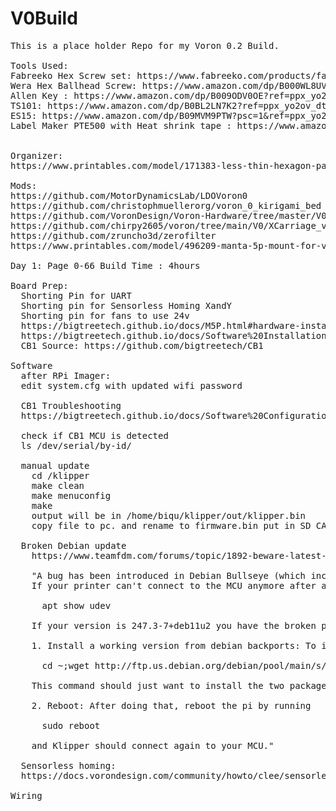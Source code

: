 # V0Build

<pre>
This is a place holder Repo for my Voron 0.2 Build.

Tools Used:
Fabreeko Hex Screw set: https://www.fabreeko.com/products/fabreeko-precision-screw-driver-set-of-5?variant=38183379828934
Wera Hex Ballhead Screw: https://www.amazon.com/dp/B000WL8UV8?ref=ppx_yo2ov_dt_b_product_details&th=1
Allen Key : https://www.amazon.com/dp/B009ODV0OE?ref=ppx_yo2ov_dt_b_product_details&th=1
TS101: https://www.amazon.com/dp/B0BL2LN7K2?ref=ppx_yo2ov_dt_b_product_details&th=1
ES15: https://www.amazon.com/dp/B09MVM9PTW?psc=1&ref=ppx_yo2ov_dt_b_product_details
Label Maker PTE500 with Heat shrink tape : https://www.amazon.com/dp/B00KHVE28S?psc=1&ref=ppx_yo2ov_dt_b_product_details & https://www.amazon.com/dp/B08XW7JHW9?ref=ppx_yo2ov_dt_b_product_details&th=1


Organizer: 
https://www.printables.com/model/171383-less-thin-hexagon-parts-tray/files

Mods:
https://github.com/MotorDynamicsLab/LDOVoron0
https://github.com/christophmuellerorg/voron_0_kirigami_bed
https://github.com/VoronDesign/Voron-Hardware/tree/master/V0-Umbilical
https://github.com/chirpy2605/voron/tree/main/V0/XCarriage_v0_2
https://github.com/zruncho3d/zerofilter
https://www.printables.com/model/496209-manta-5p-mount-for-voron0x

Day 1: Page 0-66 Build Time : 4hours

Board Prep:
  Shorting Pin for UART
  Shorting pin for Sensorless Homing XandY
  Shorting pin for fans to use 24v
  https://bigtreetech.github.io/docs/M5P.html#hardware-installation
  https://bigtreetech.github.io/docs/Software%20Installation.html
  CB1 Source: https://github.com/bigtreetech/CB1

Software
  after RPi Imager:
  edit system.cfg with updated wifi password

  CB1 Troubleshooting
  https://bigtreetech.github.io/docs/Software%20Configuration.html?h=dfu#update-using-dfu
  
  check if CB1 MCU is detected
  ls /dev/serial/by-id/
  
  manual update
    cd /klipper
    make clean
    make menuconfig
    make
    output will be in /home/biqu/klipper/out/klipper.bin
    copy file to pc. and rename to firmware.bin put in SD CARD slot on back

  Broken Debian update
    https://www.teamfdm.com/forums/topic/1892-beware-latest-klipper-update-breaks-symlink-to-mcu-on-usb-connected-devices/
   
    "A bug has been introduced in Debian Bullseye (which includes current MainsailOS), which prevents the symlinks in /dev/serial/by-id/ from being created. 
    If your printer can't connect to the MCU anymore after a system update, you can check if it is caused by that bug by checking the installed version of udev with 
  
      apt show udev

    If your version is 247.3-7+deb11u2 you have the broken package installed and should replace it with the "backports" version. Take special care about the last number ("u2"). 
    
    1. Install a working version from debian backports: To install the working version of 252.5-2~bpo11+1 (one line, use copy & paste):
    
      cd ~;wget http://ftp.us.debian.org/debian/pool/main/s/systemd/libudev1_252.5-2~bpo11+1_`dpkg --print-architecture`.deb http://ftp.us.debian.org/debian/pool/main/s/systemd/udev_252.5-2~bpo11+1_`dpkg --print-architecture`.deb;APT_LISTCHANGES_FRONTEND=none sudo apt install --fix-broken ./libudev1_252.5-2~bpo11+1_`dpkg --print-architecture`.deb ./udev_252.5-2~bpo11+1_`dpkg --print-architecture`.deb; rm libudev1_252.5-2~bpo11+1_`dpkg --print-architecture`.deb udev_252.5-2~bpo11+1_`dpkg --print-architecture`.deb  
    
    This command should just want to install the two packages (udev & libudev).  If it tries to do something else, particularly removing a large quantity of packages, stop and reassess the situation
    
    2. Reboot: After doing that, reboot the pi by running
    
      sudo reboot
      
    and Klipper should connect again to your MCU."
  
  Sensorless homing: 
  https://docs.vorondesign.com/community/howto/clee/sensorless_xy_homing.html

Wiring
  
  
</pre>
